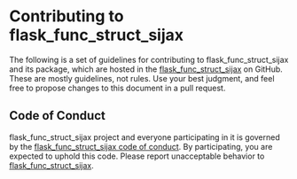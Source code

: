 # Contributing to flask_func_struct_sijax

The following is a set of guidelines for contributing to flask_func_struct_sijax and its package, which are hosted in the [flask_func_struct_sijax](https://github.com/vroncevic/flask_func_struct_sijax) on GitHub. These are mostly guidelines, not rules. Use your best judgment, and feel free to propose changes to this document in a pull request.

## Code of Conduct

flask_func_struct_sijax project and everyone participating in it is governed by the [flask_func_struct_sijax code of conduct](CODE_OF_CONDUCT.md). By participating, you are expected to uphold this code. Please report unacceptable behavior to [flask_func_struct_sijax](mailto:elektron.ronca@gmail.com).
